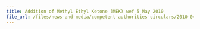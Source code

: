 ```yaml
---
title: Addition of Methyl Ethyl Ketone (MEK) wef 5 May 2010 
file_url: /files/news-and-media/competent-authorities-circulars/2010-04-29-CA.pdf
---
```


